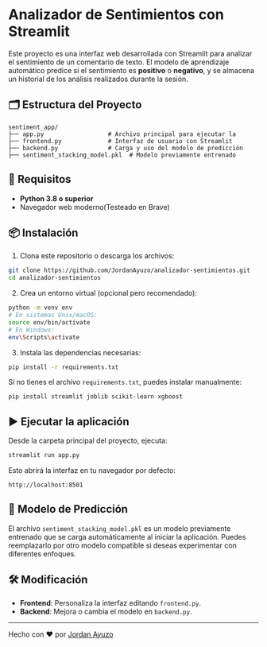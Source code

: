 # Analizador de Sentimientos con Streamlit

Este proyecto es una interfaz web desarrollada con Streamlit para analizar el sentimiento de un comentario de texto. El modelo de aprendizaje automático predice si el sentimiento es **positivo** o **negativo**, y se almacena un historial de los análisis realizados durante la sesión.

## 🗂 Estructura del Proyecto

```
sentiment_app/
├── app.py                  # Archivo principal para ejecutar la 
├── frontend.py             # Interfaz de usuario con Streamlit
├── backend.py              # Carga y uso del modelo de predicción
├── sentiment_stacking_model.pkl  # Modelo previamente entrenado
```

## 📌 Requisitos

- **Python 3.8 o superior**
- Navegador web moderno(Testeado en Brave)

## 📦 Instalación

1. Clona este repositorio o descarga los archivos:

```bash
git clone https://github.com/JordanAyuzo/analizador-sentimientos.git
cd analizador-sentimientos
```

2. Crea un entorno virtual (opcional pero recomendado):

```bash
python -m venv env
# En sistemas Unix/macOS:
source env/bin/activate
# En Windows:
env\Scripts\activate
```

3. Instala las dependencias necesarias:

```bash
pip install -r requirements.txt
```

Si no tienes el archivo `requirements.txt`, puedes instalar manualmente:

```bash
pip install streamlit joblib scikit-learn xgboost
```

## ▶️ Ejecutar la aplicación

Desde la carpeta principal del proyecto, ejecuta:

```bash
streamlit run app.py
```

Esto abrirá la interfaz en tu navegador por defecto:

```
http://localhost:8501
```

## 🧠 Modelo de Predicción

El archivo `sentiment_stacking_model.pkl` es un modelo previamente entrenado que se carga automáticamente al iniciar la aplicación. Puedes reemplazarlo por otro modelo compatible si deseas experimentar con diferentes enfoques.

## 🛠 Modificación

- **Frontend**: Personaliza la interfaz editando `frontend.py`.
- **Backend**: Mejora o cambia el modelo en `backend.py`.

---

Hecho con ❤️ por [Jordan Ayuzo](https://github.com/JordanAyuzo)